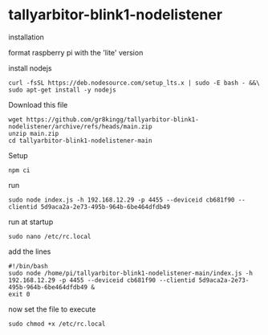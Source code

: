 # tallyarbitor-blink1-nodelistener

installation

format raspberry pi with the 'lite' version

install nodejs

```
curl -fsSL https://deb.nodesource.com/setup_lts.x | sudo -E bash - &&\
sudo apt-get install -y nodejs
```

Download this file

```
wget https://github.com/gr8kingg/tallyarbitor-blink1-nodelistener/archive/refs/heads/main.zip
unzip main.zip
cd tallyarbitor-blink1-nodelistener-main
```

Setup

```
npm ci
```

run

```
sudo node index.js -h 192.168.12.29 -p 4455 --deviceid cb681f90 --clientid 5d9aca2a-2e73-495b-964b-6be464dfdb49
```

run at startup

```
sudo nano /etc/rc.local
```

add the lines

```
#!/bin/bash
sudo node /home/pi/tallyarbitor-blink1-nodelistener-main/index.js -h 192.168.12.29 -p 4455 --deviceid cb681f90 --clientid 5d9aca2a-2e73-495b-964b-6be464dfdb49 &
exit 0
```

now set the file to execute

```
sudo chmod +x /etc/rc.local
```
